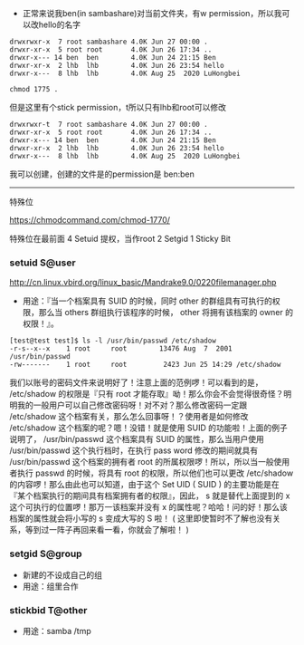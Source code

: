 
* 正常来说我ben(in sambashare)对当前文件夹，有w permission，所以我可以改hello的名字

```
drwxrwxr-x  7 root sambashare 4.0K Jun 27 00:00 .
drwxr-xr-x  5 root root       4.0K Jun 26 17:34 ..
drwxr-x--- 14 ben  ben        4.0K Jun 24 21:15 Ben
drwxr-xr-x  2 lhb  lhb        4.0K Jun 26 23:54 hello
drwxr-x---  8 lhb  lhb        4.0K Aug 25  2020 LuHongbei
```

`chmod 1775 .`

但是这里有个stick permission，t所以只有lhb和root可以修改
```
drwxrwxr-t  7 root sambashare 4.0K Jun 27 00:00 .
drwxr-xr-x  5 root root       4.0K Jun 26 17:34 ..
drwxr-x--- 14 ben  ben        4.0K Jun 24 21:15 Ben
drwxr-xr-x  2 lhb  lhb        4.0K Jun 26 23:54 hello
drwxr-x---  8 lhb  lhb        4.0K Aug 25  2020 LuHongbei
```

我可以创建，创建的文件是的permission是 ben:ben


-----

特殊位

https://chmodcommand.com/chmod-1770/

特殊位在最前面
4 Setuid 提权，当作root
2 Setgid
1 Sticky Bit 


### setuid S@user
http://cn.linux.vbird.org/linux_basic/Mandrake9.0/0220filemanager.php

* 用途：『当一个档案具有 SUID 的时候，同时 other 的群组具有可执行的权限，那么当 others 群组执行该程序的时候， other 将拥有该档案的 owner 的权限！』。
　　
```
[test@test test]$ ls -l /usr/bin/passwd /etc/shadow 
-r-s--x--x    1 root     root        13476 Aug  7  2001 /usr/bin/passwd 
-rw-------    1 root     root         2423 Jun 25 14:29 /etc/shadow 
```

我们以账号的密码文件来说明好了！注意上面的范例啰！可以看到的是， /etc/shadow 的权限是『只有 root 才能存取』呦！那么你会不会觉得很奇怪？明明我的一般用户可以自己修改密码呀！对不对？那么修改密码一定跟 /etc/shadow 这个档案有关，那么怎么回事呀！？使用者是如何修改 /etc/shadow 这个档案的呢？嗯！没错！就是使用 SUID 的功能啦！上面的例子说明了， /usr/bin/passwd 这个档案具有 SUID 的属性，那么当用户使用 /usr/bin/passwd 这个执行档时，在执行 pass word 修改的期间就具有 /usr/bin/passwd 这个档案的拥有者 root 的所属权限啰！所以，所以当一般使用者执行 passwd 的时候，将具有 root 的权限，所以他们也可以更改 /etc/shadow 的内容啰！那么由此也可以知道，由于这个 Set UID ( SUID ) 的主要功能是在『某个档案执行的期间具有档案拥有者的权限』，因此， s 就是替代上面提到的 x 这个可执行的位置啰！那万一该档案并没有 x 的属性呢？哈哈！问的好！那么该档案的属性就会将小写的 s 变成大写的 S 啦！ ( 这里即使暂时不了解也没有关系，等到过一阵子再回来看一看，你就会了解啦！ )

### setgid S@group
* 新建的不设成自己的组
* 用途：组里合作

### stickbid T@other
* 用途：samba /tmp

